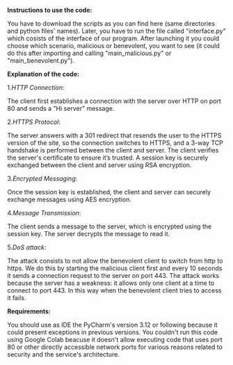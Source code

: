**Instructions to use the code:**

You have to download the scripts as you can find here (same directories and python files' names). Later, you have to run the file called "interface.py" which cosists of the interface of our program. After launching it you could choose which scenario, malicious or benevolent, you want to see (it could do this after importing and calling "main_malicious.py" or "main_benevolent.py").


**Explanation of the code:**

1._HTTP Connection_:

The client first establishes a connection with the server over HTTP on port 80 and sends a "Hi server" message.

2._HTTPS Protocol_:

The server answers with a 301 redirect that resends the user to the HTTPS version of the site, so the connection switches to HTTPS, and a 3-way TCP handshake is performed between the client and server. The client verifies the server's certificate to ensure it’s trusted. A session key is securely exchanged between the client and server using RSA encryption.

3._Encrypted Messaging_:

Once the session key is established, the client and server can securely exchange messages using AES encryption.

4._Message Transmission_:

The client sends a message to the server, which is encrypted using the session key. The server decrypts the message to read it.

5._DoS attack_:

The attack consists to not allow the benevolent client to switch from http to https. We do this by starting the malicious client first and every 10 seconds it sends a connection request to the server on port 443. The attack works because the server has a weakness: it allows only one client at a time to connect to port 443. In this way when the benevolent client tries to access it fails.

**Requirements:**

You should use as IDE the PyCharm's version 3.12 or following because it could present exceptions in previous versions. You couldn't run this code using Google Colab beacuse it doesn't allow executing code that uses port 80 or other directly accessible network ports for various reasons related to security and the service's architecture.
